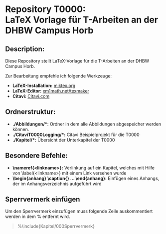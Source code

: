 # Repository T0000: <br> LaTeX Vorlage für T-Arbeiten an der DHBW Campus Horb

## Description:
Diese Repository stellt LaTeX-Vorlage für die T-Arbeiten an der DHBW Campus Horb.

Zur Bearbeitung empfehle ich folgende Werkzeuge:
+ **LaTeX-Installation:** [miktex.org](https://miktex.org/download)
+ **LaTeX-Editor:** [xm1math.net/texmaker](https://www.xm1math.net/texmaker/download.html)
+ **Citavi:** [Citavi.com](https://www.citavi.com/de/download)

## Ordnerstruktur:
+ **./Abbildungen/*:** Ordner in dem alle Abbildungen abgespeicher werden können.
+ **./CitaviT0000Logging/*:** Citavi Beispielprojekt für die T0000
+ **./Kapitel/*:** Übersicht der Unterkapitel der T0000

## Besondere Befehle:
+ **\nameref{\<linkname>}:** Verlinkung auf ein Kapitel, welches mit Hilfe von \label{\<linkname>} mit einem Link versehen wurde
+ **\begin{anhang} \caption{} ... \end{anhang}:** Einfügen eines Anhangs, der im Anhangsverzeichnis aufgeführt wird

## Sperrvermerk einfügen
Um den Sperrvermerk einzufügen muss folgende Zeile auskommentiert werden in dem % entfernt wird.
>%\include{Kapitel/000Sperrvermerk}
